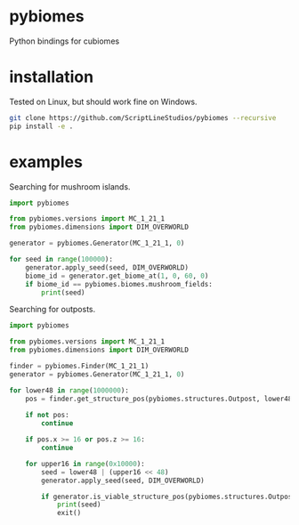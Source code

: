 # pybiomes
Python bindings for cubiomes

# installation

Tested on Linux, but should work fine on Windows.

```bash
git clone https://github.com/ScriptLineStudios/pybiomes --recursive
pip install -e .
```

# examples

Searching for mushroom islands.
```python
import pybiomes

from pybiomes.versions import MC_1_21_1
from pybiomes.dimensions import DIM_OVERWORLD

generator = pybiomes.Generator(MC_1_21_1, 0)

for seed in range(100000):
    generator.apply_seed(seed, DIM_OVERWORLD)
    biome_id = generator.get_biome_at(1, 0, 60, 0)
    if biome_id == pybiomes.biomes.mushroom_fields:
        print(seed)
```

Searching for outposts.
```python
import pybiomes

from pybiomes.versions import MC_1_21_1
from pybiomes.dimensions import DIM_OVERWORLD

finder = pybiomes.Finder(MC_1_21_1)
generator = pybiomes.Generator(MC_1_21_1, 0)

for lower48 in range(1000000):
    pos = finder.get_structure_pos(pybiomes.structures.Outpost, lower48, 0, 0)
    
    if not pos:
        continue

    if pos.x >= 16 or pos.z >= 16:
        continue

    for upper16 in range(0x10000):
        seed = lower48 | (upper16 << 48)
        generator.apply_seed(seed, DIM_OVERWORLD)

        if generator.is_viable_structure_pos(pybiomes.structures.Outpost, pos.x, pos.z, 0):
            print(seed) 
            exit()
```
